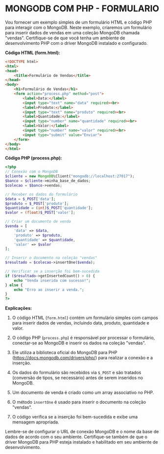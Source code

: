 # MONGODB COM PHP - FORMULARIO
Vou fornecer um exemplo simples de um formulário HTML e código PHP para interagir com o MongoDB. Neste exemplo, criaremos um formulário para inserir dados de vendas em uma coleção MongoDB chamada "vendas". Certifique-se de que você tenha um ambiente de desenvolvimento PHP com o driver MongoDB instalado e configurado.

**Código HTML (form.html):**

```html
<!DOCTYPE html>
<html>
<head>
    <title>Formulário de Vendas</title>
</head>
<body>
    <h1>Formulário de Vendas</h1>
    <form action="process.php" method="post">
        <label>Data:</label>
        <input type="text" name="data" required><br>
        <label>Produto:</label>
        <input type="text" name="produto" required><br>
        <label>Quantidade:</label>
        <input type="number" name="quantidade" required><br>
        <label>Valor:</label>
        <input type="number" name="valor" required><br>
        <input type="submit" value="Enviar">
    </form>
</body>
</html>
```

**Código PHP (process.php):**

```php
<?php
// Conexão com o MongoDB
$cliente = new MongoDB\Client("mongodb://localhost:27017");
$banco = $cliente->minha_base_de_dados;
$colecao = $banco->vendas;

// Receber os dados do formulário
$data = $_POST['data'];
$produto = $_POST['produto'];
$quantidade = (int)$_POST['quantidade'];
$valor = (float)$_POST['valor'];

// Criar um documento de venda
$venda = [
    'data' => $data,
    'produto' => $produto,
    'quantidade' => $quantidade,
    'valor' => $valor
];

// Inserir o documento na coleção "vendas"
$resultado = $colecao->insertOne($venda);

// Verificar se a inserção foi bem-sucedida
if ($resultado->getInsertedCount() > 0) {
    echo "Venda inserida com sucesso!";
} else {
    echo "Erro ao inserir a venda.";
}
?>
```

**Explicações:**

1. O código HTML (`form.html`) contém um formulário simples com campos para inserir dados de vendas, incluindo data, produto, quantidade e valor.

2. O código PHP (`process.php`) é responsável por processar o formulário, conectar-se ao MongoDB e inserir os dados na coleção "vendas".

3. Ele utiliza a biblioteca oficial do MongoDB para PHP (https://docs.mongodb.com/drivers/php/) para realizar a conexão e a inserção.

4. Os dados do formulário são recebidos via `$_POST` e são tratados (conversão de tipos, se necessário) antes de serem inseridos no MongoDB.

5. Um documento de venda é criado como um array associativo no PHP.

6. O método `insertOne` é usado para inserir o documento na coleção "vendas".

7. O código verifica se a inserção foi bem-sucedida e exibe uma mensagem apropriada.

Lembre-se de configurar o URL de conexão MongoDB e o nome da base de dados de acordo com o seu ambiente. Certifique-se também de que o driver MongoDB para PHP esteja instalado e habilitado em seu ambiente de desenvolvimento.
